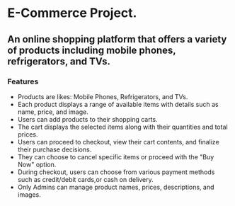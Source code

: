 #  E-Commerce Project. 
## An online shopping platform that offers a variety of products including mobile phones, refrigerators, and TVs.
### Features
- Products are likes: Mobile Phones, Refrigerators, and TVs.
- Each product displays a range of available items with details such as name, price, and image.
- Users can add products to their shopping carts.
- The cart displays the selected items along with their quantities and total prices.
- Users can proceed to checkout, view their cart contents, and finalize their purchase decisions.
- They can choose to cancel specific items or proceed with the "Buy Now" option.
- During checkout, users can choose from various payment methods such as credit/debit cards,or cash on delivery.
- Only Admins can manage product names, prices, descriptions, and images.
